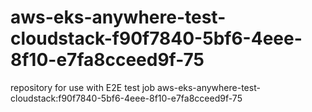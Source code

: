 # aws-eks-anywhere-test-cloudstack-f90f7840-5bf6-4eee-8f10-e7fa8cceed9f-75
repository for use with E2E test job aws-eks-anywhere-test-cloudstack:f90f7840-5bf6-4eee-8f10-e7fa8cceed9f-75
